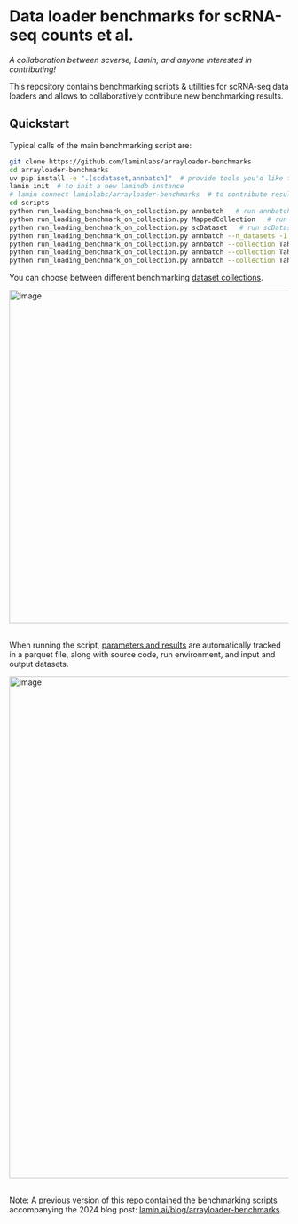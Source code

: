 # Data loader benchmarks for scRNA-seq counts et al.

_A collaboration between scverse, Lamin, and anyone interested in contributing!_

This repository contains benchmarking scripts & utilities for scRNA-seq data loaders and allows to collaboratively contribute new benchmarking results.

## Quickstart

Typical calls of the main benchmarking script are:

```bash
git clone https://github.com/laminlabs/arrayloader-benchmarks
cd arrayloader-benchmarks
uv pip install -e ".[scdataset,annbatch]"  # provide tools you'd like to install
lamin init  # to init a new lamindb instance
# lamin connect laminlabs/arrayloader-benchmarks  # to contribute results to the hosted lamindb instance
cd scripts
python run_loading_benchmark_on_collection.py annbatch   # run annbatch on collection Tahoe100M_tiny, n_datasets = 1
python run_loading_benchmark_on_collection.py MappedCollection   # run MappedCollection
python run_loading_benchmark_on_collection.py scDataset   # run scDataset
python run_loading_benchmark_on_collection.py annbatch --n_datasets -1  # run against all datasets in the collection
python run_loading_benchmark_on_collection.py annbatch --collection Tahoe100M --n_datasets -1  # run against the full 100M cells
python run_loading_benchmark_on_collection.py annbatch --collection Tahoe100M --n_datasets 1  # run against the the first dataset, 2M cells
python run_loading_benchmark_on_collection.py annbatch --collection Tahoe100M --n_datasets 5  # run against the the first dataset, 10M cells
```

You can choose between different benchmarking [dataset collections](https://lamin.ai/laminlabs/arrayloader-benchmarks/collections).

<img width="1000" height="600" alt="image" src="https://github.com/user-attachments/assets/b539b13a-9b50-4f66-9b51-16d32fd8566b" />
<br>
<br>

When running the script, [parameters and results](https://lamin.ai/laminlabs/arrayloader-benchmarks/artifact/0EiozNVjberZTFHa) are automatically tracked in a parquet file, along with source code, run environment, and input and output datasets.

<img width="1000" height="904" alt="image" src="https://github.com/user-attachments/assets/60c3262f-1bdc-44a4-a488-4784918a6905" />
<br>
<br>

Note: A previous version of this repo contained the benchmarking scripts accompanying the 2024 blog post: [lamin.ai/blog/arrayloader-benchmarks](https://lamin.ai/blog/arrayloader-benchmarks).
